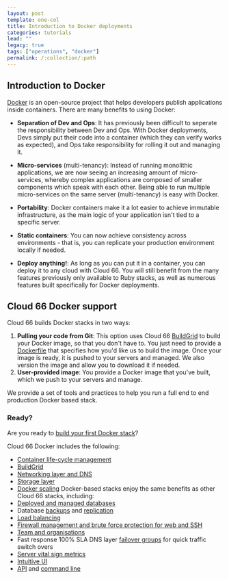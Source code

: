 ```yaml
---
layout: post
template: one-col
title: Introduction to Docker deployments
categories: tutorials
lead: ""
legacy: true
tags: ["operations", "docker"]
permalink: /:collection/:path
---
```




## Introduction to Docker

[Docker](https://www.docker.com/) is an open-source project that helps developers publish applications inside containers. There are many benefits to using Docker: 

- **Separation of Dev and Ops**: It has previously been difficult to seperate the responsibility between Dev and Ops. With Docker deployments, Devs simply put their code into a container (which they can verify works as expected), and Ops take responsibility for rolling it out and managing it.

- **Micro-services** (multi-tenancy): Instead of running monolithic applications, we are now seeing an increasing amount of micro-services, whereby complex applications are composed of smaller components which speak with each other. Being able to run multiple micro-services on the same server (multi-tenancy) is easy with Docker.

- **Portability**: Docker containers make it a lot easier to achieve immutable infrastructure, as the main logic of your application isn't tied to a specific server.

- **Static containers**: You can now achieve consistency across environments - that is, you can replicate your production environment locally if needed.

- **Deploy anything!**: As long as you can put it in a container, you can deploy it to any cloud with Cloud 66. You will still benefit from the many features previously only available to Ruby stacks, as well as numerous features built specifically for Docker deployments.


## Cloud 66 Docker support

Cloud 66 builds Docker stacks in two ways:

1. **Pulling your code from Git**: This option uses Cloud 66 [BuildGrid](/legacy_docker/references/build-grid.html) to build your Docker image, so that you don't have to. You just need to provide a [Dockerfile](https://docs.docker.com/reference/builder/) that specifies how you'd like us to build the image. Once your image is ready, it is pushed to your servers and managed. We also version the image and allow you to download it if needed.
2. **User-provided image**: You provide a Docker image that you've built, which we push to your servers and manage. 

We provide a set of tools and practices to help you run a full end to end production Docker based stack.



### Ready?

Are you ready to [build your first Docker stack](/legacy_docker/concepts/stack-definition.html)?

Cloud 66 Docker includes the following:
   - [Container life-cycle management](/maestro/quickstarts/getting_started.html)
   - [BuildGrid](/legacy_docker/references/build-grid.html)
   - [Networking layer and DNS](/legacy_docker/tutorials/service-network-configuration.html)
   - [Storage layer](/legacy_docker/how-to-guides/deployment/service-storage.html)
   - [Docker scaling](/legacy_docker/references/shells/toolbelt.html#scaling-services)
Docker-based stacks enjoy the same benefits as other Cloud 66 stacks, including: 
   - [Deployed and managed databases](/legacy_docker/how-to-guides/databases/database-customization.html)
   - Database [backups](/legacy_docker/tutorials/database-backup.html) and [replication](/legacy_docker/tutorials/database-replication.html)
   - [Load balancing](/legacy_docker/tutorials/load-balancing.html)
   - [Firewall management and brute force protection for web and SSH](/legacy_docker/tutorials/service-network-configuration.html)
   - [Team and organisations](/legacy_docker/references/account/team-accounts.html)
   - Fast response 100% SLA DNS layer [failover groups](/legacy_docker/tutorials/failover-groups.html) for quick traffic switch overs
   - [Server vital sign metrics](/legacy_docker/how-to-guides/deployment/shells/setting-up-custom-livelogs.html)
   - [Intuitive UI](https://app.cloud66.com/dashboard)
   - [API](http://developers.cloud66.com) and [command line](/legacy_docker/quickstarts/using-cloud66-toolbelt.html)

